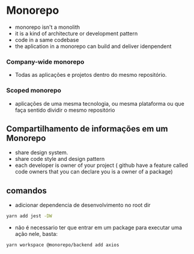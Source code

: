 # Monorepo

- monorepo isn't a monolith
- it is a kind of architecture or development pattern
- code in a same codebase
- the aplication in a monorepo can build and deliver idenpendent

### Company-wide monorepo

- Todas as aplicações e projetos dentro do mesmo repositório.

### Scoped monorepo

- aplicações de uma mesma tecnologia, ou mesma plataforma ou que faça sentido
dividir o mesmo repositório

## Compartilhamento de informações em um Monorepo

- share design system.
- share code style and design pattern
- each developer is owner of your project (
github have a feature called code owners that you can declare you is a owner of a package)

## comandos

- adicionar dependencia de desenvolvimento no root dir
```bash
yarn add jest -DW
```

- não é necessario ter que entrar em um package para executar uma ação nele, basta:
```bash
yarn workspace @monorepo/backend add axios
```

